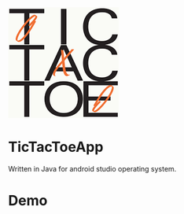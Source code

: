 <img src="tictactoe.png"> 

# TicTacToeApp

Written in Java for android studio operating system.

# Demo
